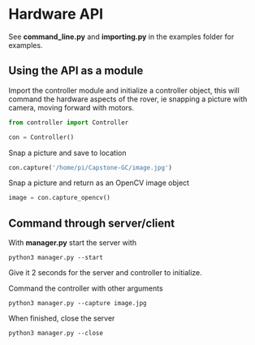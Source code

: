 
# Hardware API
See **command_line.py** and **importing.py** in the examples folder for examples.

## Using the API as a module
Import the controller module and initialize a controller object, this will command the hardware aspects of the rover, ie snapping a picture with camera, moving forward with motors.
```python
from controller import Controller

con = Controller()
```
Snap a picture and save to location
```python
con.capture('/home/pi/Capstone-GC/image.jpg')
```
Snap a picture and return as an OpenCV image object
```python
image = con.capture_opencv()
```

## Command through server/client
With **manager.py** start the server with
```shell
python3 manager.py --start
```
Give it 2 seconds for the server and controller to initialize.


Command the controller with other arguments
```shell
python3 manager.py --capture image.jpg
```

When finished, close the server
```shell
python3 manager.py --close
```
